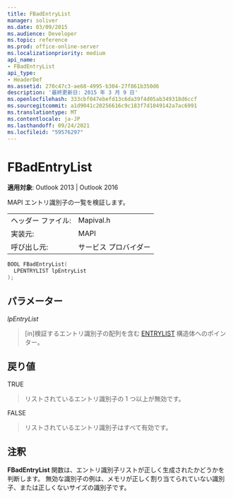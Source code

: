 ```yaml
---
title: FBadEntryList
manager: soliver
ms.date: 03/09/2015
ms.audience: Developer
ms.topic: reference
ms.prod: office-online-server
ms.localizationpriority: medium
api_name:
- FBadEntryList
api_type:
- HeaderDef
ms.assetid: 270c47c3-ae68-4995-b304-27f861b350d6
description: '最終更新日: 2015 年 3 月 9 日'
ms.openlocfilehash: 333cbf047ebefd13c6da39f4d05ab349318d6ccf
ms.sourcegitcommit: a1d9041c20256616c9c183f7d1049142a7ac6991
ms.translationtype: MT
ms.contentlocale: ja-JP
ms.lasthandoff: 09/24/2021
ms.locfileid: "59576297"
---
```

# <a name="fbadentrylist"></a>FBadEntryList

  
  
**適用対象**: Outlook 2013 | Outlook 2016 
  
MAPI エントリ識別子の一覧を検証します。 
  
|||
|:-----|:-----|
|ヘッダー ファイル:  <br/> |Mapival.h  <br/> |
|実装元:  <br/> |MAPI  <br/> |
|呼び出し元:  <br/> |サービス プロバイダー  <br/> |
   
```cpp
BOOL FBadEntryList(
  LPENTRYLIST lpEntryList
);
```

## <a name="parameters"></a>パラメーター

 _lpEntryList_
  
> [in]検証するエントリ識別子の配列を含む [ENTRYLIST](entrylist.md) 構造体へのポインター。 
    
## <a name="return-value"></a>戻り値

TRUE 
  
> リストされているエントリ識別子の 1 つ以上が無効です。 
    
FALSE 
  
> リストされているエントリ識別子はすべて有効です。
    
## <a name="remarks"></a>注釈

**FBadEntryList** 関数は、エントリ識別子リストが正しく生成されたかどうかを判断します。 無効な識別子の例は、メモリが正しく割り当てられていない識別子、または正しくないサイズの識別子です。 
  

